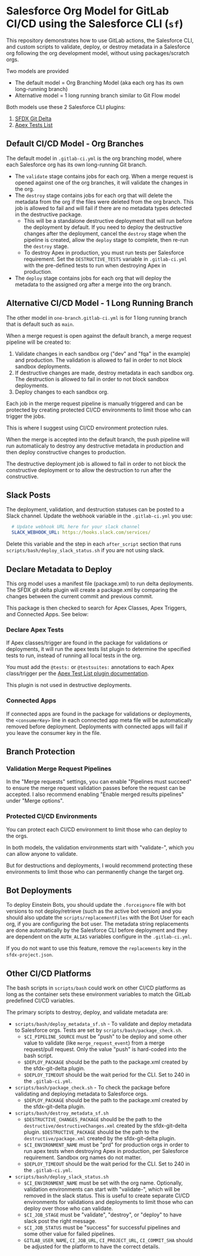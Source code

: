 # Salesforce Org Model for GitLab CI/CD using the Salesforce CLI (`sf`)
This repository demonstrates how to use GitLab actions, the Salesforce CLI, and custom scripts to validate, deploy, or destroy metadata in a Salesforce org following the org development model, without using packages/scratch orgs.

Two models are provided
- The default model = Org Branching Model (aka each org has its own long-running branch)
- Alternative model = 1 long running branch similar to Git Flow model

Both models use these 2 Salesforce CLI plugins:
1. [SFDX Git Delta](https://github.com/scolladon/sfdx-git-delta)
2. [Apex Tests List](https://github.com/renatoliveira/apex-test-list)

## Default CI/CD Model - Org Branches

The default model in `.gitlab-ci.yml` is the org branching model, where each Salesforce org has its own long-running Git branch.

- The `validate` stage contains jobs for each org. When a merge request is opened against one of the org branches, it will validate the changes in the org.
- The `destroy` stage contains jobs for each org that will delete the metadata from the org if the files were deleted from the org branch. This job is allowed to fail and will fail if there are no metadata types detected in the destructive package.
    - This will be a standalone destructive deployment that will run before the deployment by default. If you need to deploy the destructive changes after the deployment, cancel the `destroy` stage when the pipeline is created, allow the `deploy` stage to complete, then re-run the `destroy` stage.
    - To destroy Apex in production, you must run tests per Salesforce requirement. Set the `DESTRUCTIVE_TESTS` variable in `.gitlab-ci.yml` with the pre-defined tests to run when destroying Apex in production.
- The `deploy` stage contains jobs for each org that will deploy the metadata to the assigned org after a merge into the org branch.


## Alternative CI/CD Model - 1 Long Running Branch

The other model in `one-branch.gitlab-ci.yml` is for 1 long running branch that is default such as `main`. 

When a merge request is open against the default branch, a merge request pipeline will be created to:
1. Validate changes in each sandbox org ("dev" and "fqa" in the example) and production. The validation is allowed to fail in order to not block sandbox deployments.
2. If destructive changes are made, destroy metadata in each sandbox org. The destruction is allowed to fail in order to not block sandbox deployments.
3. Deploy changes to each sandbox org.

Each job in the merge request pipeline is manually triggered and can be protected by creating protected CI/CD environments to limit those who can trigger the jobs.

This is where I suggest using CI/CD environment protection rules.

When the merge is accepted into the default branch, the push pipeline will run automatiicaly to destroy any destructive metadata in production and then deploy constructive changes to production.

The destructive deployment job is allowed to fail in order to not block the constructive deployment or to allow the destruction to run after the constructive.

## Slack Posts

The deployment, validation, and destruction statuses can be posted to a Slack channel. Update the webhook variable in the `.gitlab-ci.yml` you use:

``` yaml
  # Update webhook URL here for your slack channel
  SLACK_WEBHOOK_URL: https://hooks.slack.com/services/
```

Delete this variable and the step in each `after_script` section that runs `scripts/bash/deploy_slack_status.sh` if you are not using slack.

## Declare Metadata to Deploy

This org model uses a manifest file (package.xml) to run delta deployments. The SFDX git delta plugin will create a package.xml by comparing the changes between the current commit and previous commit.

This package is then checked to search for Apex Classes, Apex Triggers, and Connected Apps. See below:

### Declare Apex Tests

If Apex classes/trigger are found in the package for validations or deployments, it will run the apex tests list plugin to determine the specified tests to run, instead of running all local tests in the org.

You must add the `@tests:` or `@testsuites:` annotations to each Apex class/trigger per the [Apex Test List plugin documentation](https://github.com/renatoliveira/apex-test-list?tab=readme-ov-file#apex-test-list).

This plugin is not used in destructive deployments.

### Connected Apps

If connected apps are found in the package for validations or deployments, the `<consumerKey>` line in each connected app meta file will be automatically removed before deployment. Deployments with connected apps will fail if you leave the consumer key in the file.

## Branch Protection

### Validation Merge Request Pipelines

In the "Merge requests" settings, you can enable "Pipelines must succeed" to ensure the merge request validation passes before the request can be accepted. I also recommend enabling "Enable merged results pipelines" under "Merge options".

### Protected CI/CD Environments

You can protect each CI/CD environment to limit those who can deploy to the orgs.

In both models, the validation environments start with "validate-", which you can allow anyone to validate.

But for destructions and deployments, I would recommend protecting these environments to limit those who can permanently change the target org.

## Bot Deployments

To deploy Einstein Bots, you should update the `.forceignore` file with bot versions to not deploy/retrieve (such as the active bot version) and you should also update the `scripts/replacementFiles` with the Bot User for each org, if you are configuring the bot user. The metadata string replacements are done automatically by the Salesforce CLI before deployment and they are dependent on the `AUTH_ALIAS` variables configure in the `.gitlab-ci.yml`.

If you do not want to use this feature, remove the `replacements` key in the `sfdx-project.json`.

## Other CI/CD Platforms

The bash scripts in `scripts/bash` could work on other CI/CD platforms as long as the container sets these environment variables to match the GitLab predefined CI/CD variables.

The primary scripts to destroy, deploy, and validate metadata are:
- `scripts/bash/deploy_metadata_sf.sh` - To validate and deploy metadata to Salesforce orgs. Tests are set by `scripts/bash/package_check.sh`.
    - `$CI_PIPELINE_SOURCE` must be "push" to be deploy and some other value to validate (like `merge_request_event`) from a merge request/pull request. Only the value "push" is hard-coded into the bash script.
    - `$DEPLOY_PACKAGE` should be the path to the package.xml created by the sfdx-git-delta plugin.
    - `$DEPLOY_TIMEOUT` should be the wait period for the CLI. Set to 240 in the `.gitlab-ci.yml`.
- `scripts/bash/package_check.sh` - To check the package before validating and deploying metadata to Salesforce orgs.
    - `$DEPLOY_PACKAGE` should be the path to the package.xml created by the sfdx-git-delta plugin.
- `scripts/bash/destroy_metadata_sf.sh`
    - `$DESTRUCTIVE_CHANGES_PACKAGE` should be the path to the `destructive/destructiveChanges.xml` created by the sfdx-git-delta plugin. `$DESTRUCTIVE_PACKAGE` should be the path to the `destructive/package.xml` created by the sfdx-git-delta plugin.
    - `$CI_ENVIRONMENT_NAME` must be "prd" for production orgs in order to run apex tests when destroying Apex in production, per Salesforce requirement. Sandbox org names do not matter.
    - `$DEPLOY_TIMEOUT` should be the wait period for the CLI. Set to 240 in the `.gitlab-ci.yml`.   
- `scripts/bash/deploy_slack_status.sh`
    - `$CI_ENVIRONMENT_NAME` must be set with the org name. Optionally, validation environments can start with "validate-", which will be removed in the slack status. This is useful to create separate CI/CD environments for validations and deployments to limit those who can deploy over those who can validate.
    - `$CI_JOB_STAGE` must be "validate", "destroy", or "deploy" to have slack post the right message.
    - `$CI_JOB_STATUS` must be "success" for successful pipelines and some other value for failed pipelines.
    - `GITLAB_USER_NAME`, `CI_JOB_URL`, `CI_PROJECT_URL`, `CI_COMMIT_SHA` should be adjusted for the platform to have the correct details.

